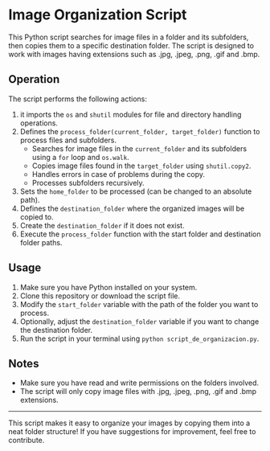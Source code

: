 # Image Organization Script

This Python script searches for image files in a folder and its subfolders, then copies them to a specific destination folder. The script is designed to work with images having extensions such as .jpg, .jpeg, .png, .gif and .bmp.

## Operation

The script performs the following actions:

1. it imports the `os` and `shutil` modules for file and directory handling operations.
2. Defines the `process_folder(current_folder, target_folder)` function to process files and subfolders.
   - Searches for image files in the `current_folder` and its subfolders using a `for` loop and `os.walk`.
   - Copies image files found in the `target_folder` using `shutil.copy2`.
   - Handles errors in case of problems during the copy.
   - Processes subfolders recursively.
3. Sets the `home_folder` to be processed (can be changed to an absolute path).
4. Defines the `destination_folder` where the organized images will be copied to.
5. Create the `destination_folder` if it does not exist.
6. Execute the `process_folder` function with the start folder and destination folder paths.

## Usage

1. Make sure you have Python installed on your system.
2. Clone this repository or download the script file.
3. Modify the `start_folder` variable with the path of the folder you want to process.
4. Optionally, adjust the `destination_folder` variable if you want to change the destination folder.
5. Run the script in your terminal using `python script_de_organizacion.py`.

## Notes

- Make sure you have read and write permissions on the folders involved.
- The script will only copy image files with .jpg, .jpeg, .png, .gif and .bmp extensions.

---

This script makes it easy to organize your images by copying them into a neat folder structure! If you have suggestions for improvement, feel free to contribute.
